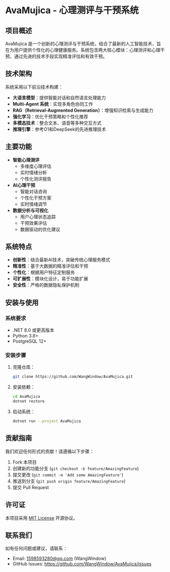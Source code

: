 # AvaMujica - 心理测评与干预系统

## 项目概述
AvaMujica 是一个创新的心理测评与干预系统，结合了最新的人工智能技术，旨在为用户提供个性化的心理健康服务。系统包含两大核心模块：心理测评和心理干预，通过先进的技术手段实现精准评估和有效干预。

## 技术架构
系统采用以下前沿技术构建：
- **大语言模型**：提供智能对话和自然语言处理能力
- **Multi-Agent 系统**：实现多角色协同工作
- **RAG（Retrieval-Augmented Generation）**：增强知识检索与生成能力
- **强化学习**：优化干预策略和个性化推荐
- **多模态技术**：整合文本、语音等多种交互方式
- **推理引擎**：参考O1和DeepSeek的先进推理技术

## 主要功能
- **智能心理测评**
  - 多维度心理评估
  - 实时情绪分析
  - 个性化测评报告
- **AI心理干预**
  - 智能对话咨询
  - 个性化干预方案
  - 实时情绪调节
- **数据分析与可视化**
  - 用户心理状态追踪
  - 干预效果评估
  - 数据驱动的优化建议

## 系统特点
- **创新性**：结合最新AI技术，突破传统心理服务模式
- **精准性**：基于大数据的精准评估和干预
- **个性化**：根据用户特征定制服务
- **可扩展性**：模块化设计，易于功能扩展
- **安全性**：严格的数据隐私保护机制

## 安装与使用
### 系统要求
- .NET 8.0 或更高版本
- Python 3.8+
- PostgreSQL 12+

### 安装步骤
1. 克隆仓库：
   ```bash
   git clone https://github.com/WangWindow/AvaMujica.git
   ```
2. 安装依赖：
   ```bash
   cd AvaMujica
   dotnet restore
   ```
3. 启动系统：
   ```bash
   dotnet run --project AvaMujica
   ```

## 贡献指南
我们欢迎任何形式的贡献！请遵循以下步骤：
1. Fork 本项目
2. 创建新的功能分支 (`git checkout -b feature/AmazingFeature`)
3. 提交更改 (`git commit -m 'Add some AmazingFeature'`)
4. 推送到分支 (`git push origin feature/AmazingFeature`)
5. 提交 Pull Request

## 许可证
本项目采用 [MIT License](LICENSE) 开源协议。

## 联系我们
如有任何问题或建议，请联系：
- Email: 1598593280@qq.com (WangWindow)
- GitHub Issues: https://github.com/WangWindow/AvaMujica/issues
